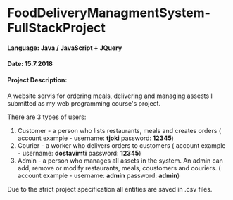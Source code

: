 # FoodDeliveryManagmentSystem-FullStackProject 
#### Language: Java / JavaScript + JQuery

#### Date: 15.7.2018

#### Project Description:
A website servis for ordering meals, delivering and managing assests I submitted as my web programming course's project. 

There are 3 types of users:
1. Customer - a person who lists restaurants, meals and creates orders ( account example - username: **tjoki** password: **12345**) 
2. Courier - a worker who delivers orders to customers ( account example - username: **dostavimti** password: **12345**)
3. Admin - a person who manages all assets in the system. An admin can add, remove or modify restaurants, meals, coustomers and couriers. ( account example - username: **admin** password: **admin**)

Due to the strict project specification all entities are saved in .csv files. 
